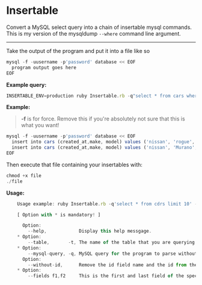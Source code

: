 # Insertable
Convert a MySQL select query into a chain of insertable mysql commands. This is my version of the mysqldump `--where` command line argument.

---

Take the output of the program and put it into a file like so

```javascript
mysql -f -uusername -p'password' database << EOF
  program output goes here
EOF
```

**Example query:**
```javascript
INSERTABLE_ENV=production ruby Insertable.rb -q"select * from cars where created_at > '2021-04-06 00:00:00' and created_at < '2021-04-06 23:59:59' and make = 'nissan' order by id desc limit 2" -tcars --fields id,model --without-id
```

**Example:**
> **-f** is for force. Remove this if you're absolutely not sure that this is what you want!
```javascript
mysql -f -uusername -p'password' database << EOF
  insert into cars (created_at,make, model) values ('nissan', 'rogue', '2021-04-06 11:46:28');
  insert into cars (created_at,make, model) values ('nissan', 'Murano', '2021-04-06 11:54:12');
EOF
```

Then execute that file containing your insertables with:
```javascript
chmod +x file
./file
```

**Usage:**
```javascript
    Usage example: ruby Insertable.rb -q'select * from cdrs limit 10' -tcars --fields make, model --without-id

    [ Option with * is mandatory! ]

      Option:
        --help,            Display this help messgage.
    * Option:
        --table,       -t, The name of the table that you are querying.
    * Option:
        --mysql-query, -q, MySQL query for the program to parse without ; or G terminator.
      Option:
        --without-id,      Remove the id field name and the id from the printed insertable.
    * Option:
        --fields f1,f2     This is the first and last field of the specified table that you are querying.     
```
